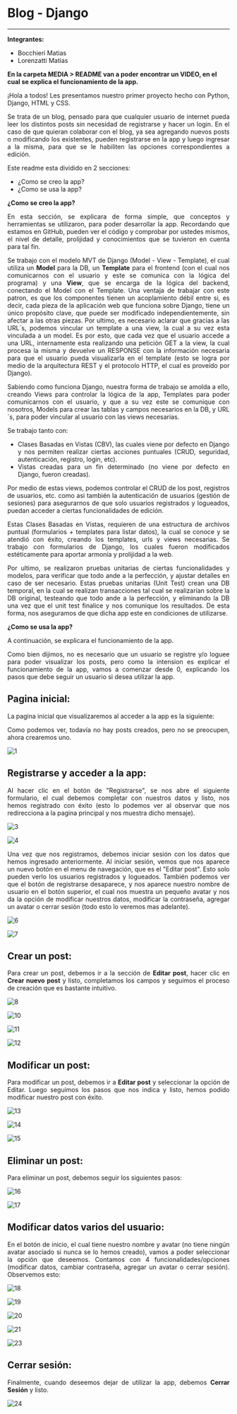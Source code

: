 # Blog - Django
---

**Integrantes:**
- Bocchieri Matias
- Lorenzatti Matias


<b>En la carpeta MEDIA > README van a poder encontrar un **VIDEO**, en el cual se explica el funcionamiento de la app.</b>


<div style="text-align: justify">

¡Hola a todos! Les presentamos nuestro primer proyecto hecho con Python, Django, HTML y CSS.

Se trata de un blog, pensado para que cualquier usuario de internet pueda leer los distintos posts sin necesidad de registrarse y hacer un login. En el caso de que quieran colaborar con el blog, ya sea agregando nuevos posts o modificando los existentes, pueden registrarse en la app y luego ingresar a la misma, para que se le habiliten las opciones correspondientes a edición.

Este readme esta dividido en 2 secciones:
- ¿Como se creo la app?
- ¿Como se usa la app?

**¿Como se creo la app?**

En esta sección, se explicara de forma simple, que conceptos y herramientas se utilizaron, para poder desarrollar la app. Recordando que estamos en GitHub, pueden ver el código y comprobar por ustedes mismos, el nivel de detalle, prolijidad y conocimientos que se tuvieron en cuenta para tal fin.

Se trabajo con el modelo MVT de Django (Model - View - Template), el cual utiliza un **Model** para la DB, un **Template** para el frontend (con el cual nos comunicarnos con el usuario y este se comunica con la lógica del programa) y una **View**, que se encarga de la lógica del backend, conectando el Model con el Template. Una ventaja de trabajar con este patron, es que los componentes tienen un acoplamiento débil entre si, es decir, cada pieza de la aplicación web que funciona sobre Django, tiene un único propósito clave, que puede ser modificado independientemente, sin afectar a las otras piezas. Por ultimo, es necesario aclarar que gracias a las URL´s, podemos vincular un template a una view, la cual a su vez esta vinculada a un model. Es por esto, que cada vez que el usuario accede a una URL, internamente esta realizando una petición GET a la view, la cual procesa la misma y devuelve un RESPONSE con la información necesaria para que el usuario pueda visualizarla en el template (esto se logra por medio de la arquitectura REST y el protocolo HTTP, el cual es proveído por Django).

Sabiendo como funciona Django, nuestra forma de trabajo se amolda a ello, creando Views para controlar la lógica de la app, Templates para poder comunicarnos con el usuario, y que a su vez este se comunique con nosotros, Models para crear las tablas y campos necesarios en la DB, y URL´s, para poder vincular al usuario con las views necesarias.

Se trabajo tanto con:
- Clases Basadas en Vistas (CBV), las cuales viene por defecto en Django y nos permiten realizar ciertas acciones puntuales (CRUD, seguridad, autenticación, registro, login, etc).
- Vistas creadas para un fin determinado (no viene por defecto en Django, fueron creadas).

Por medio de estas views, podemos controlar el CRUD de los post, registros de usuarios, etc. como asi también la autenticación de usuarios (gestión de sesiones) para asegurarnos de que solo usuarios registrados y logueados, puedan acceder a ciertas funcionalidades de edición.

Estas Clases Basadas en Vistas, requieren de una estructura de archivos puntual (formularios + templates para listar datos), la cual se conoce y se atendió con éxito, creando los templates, urls y views necesarias. Se trabajo con formularios de Django, los cuales fueron modificados estéticamente para aportar armonía y prolijidad a la web.

Por ultimo, se realizaron pruebas unitarias de ciertas funcionalidades y modelos, para verificar que todo ande a la perfección, y ajustar detalles en caso de ser necesario. Estas pruebas unitarias (Unit Test) crean una DB temporal, en la cual se realizan transacciones tal cual se realizarían sobre la DB original, testeando que todo ande a la perfección, y eliminando la DB una vez que el unit test finalice y nos comunique los resultados.
De esta forma, nos aseguramos de que dicha app este en condiciones de utilizarse.


**¿Como se usa la app?**

A continuación, se explicara el funcionamiento de la app.

Como bien dijimos, no es necesario que un usuario se registre y/o loguee para poder visualizar los posts, pero como la intension es explicar el funcionamiento de la app, vamos a comenzar desde 0, explicando los pasos que debe seguir un usuario si desea utilizar la app.

<h2>Pagina inicial:</h2>

La pagina inicial que visualizaremos al acceder a la app es la siguiente:

Como podemos ver, todavía no hay posts creados, pero no se preocupen, ahora crearemos uno.

![1](https://github.com/matilorenzatti/django_blog/blob/main/media/readme/1.png?raw=true)    

<h2>Registrarse y acceder a la app:</h2>

Al hacer clic en el botón de "Registrarse", se nos abre el siguiente formulario, el cual debemos completar con nuestros datos y listo, nos hemos registrado con éxito (esto lo podemos ver al observar que nos redirecciona a la pagina principal y nos muestra dicho mensaje).

![3](https://github.com/matilorenzatti/django_blog/blob/main/media/readme/3.png?raw=true)  

![4](https://github.com/matilorenzatti/django_blog/blob/main/media/readme/4.png?raw=true)

Una vez que nos registramos, debemos iniciar sesión con los datos que hemos ingresado anteriormente. Al iniciar sesión, vemos que nos aparece un nuevo botón en el menu de navegación, que es el "Editar post". Esto solo pueden verlo los usuarios registrados y logueados. También podemos ver que el botón de registrarse desaparece, y nos aparece nuestro nombre de usuario en el botón superior, el cual nos muestra un pequeño avatar y nos da la opción de modificar nuestros datos, modificar la contraseña, agregar un avatar o cerrar sesión (todo esto lo veremos mas adelante).

![6](https://github.com/matilorenzatti/django_blog/blob/main/media/readme/6.png?raw=true)

![7](https://github.com/matilorenzatti/django_blog/blob/main/media/readme/7.png?raw=true)

<h2>Crear un post:</h2>

Para crear un post, debemos ir a la sección de **Editar post**, hacer clic en **Crear nuevo post** y listo, completamos los campos y seguimos el proceso de creación que es bastante intuitivo.

![8](https://github.com/matilorenzatti/django_blog/blob/main/media/readme/8.png?raw=true)


![10](https://github.com/matilorenzatti/django_blog/blob/main/media/readme/10.png?raw=true)

![11](https://github.com/matilorenzatti/django_blog/blob/main/media/readme/11.png?raw=true)

![12](https://github.com/matilorenzatti/django_blog/blob/main/media/readme/12.png?raw=true)

<h2>Modificar un post:</h2>

Para modificar un post, debemos ir a **Editar post** y seleccionar la opción de Editar. Luego seguimos los pasos que nos indica y listo, hemos podido modificar nuestro post con éxito.

![13](https://github.com/matilorenzatti/django_blog/blob/main/media/readme/13.png?raw=true)

![14](https://github.com/matilorenzatti/django_blog/blob/main/media/readme/14.png?raw=true)

![15](https://github.com/matilorenzatti/django_blog/blob/main/media/readme/15.png?raw=true)

<h2>Eliminar un post:</h2>

Para eliminar un post, debemos seguir los siguientes pasos:

![16](https://github.com/matilorenzatti/django_blog/blob/main/media/readme/16.png?raw=true)

![17](https://github.com/matilorenzatti/django_blog/blob/main/media/readme/17.png?raw=true)

<h2>Modificar datos varios del usuario:</h2>

En el botón de inicio, el cual tiene nuestro nombre y avatar (no tiene ningún avatar asociado si nunca se lo hemos creado), vamos a poder seleccionar la opción que deseemos. Contamos con 4 funcionalidades/opciones (modificar datos, cambiar contraseña, agregar un avatar o cerrar sesión). Observemos esto:

![18](https://github.com/matilorenzatti/django_blog/blob/main/media/readme/18.png?raw=true)

![19](https://github.com/matilorenzatti/django_blog/blob/main/media/readme/19.png?raw=true)

![20](https://github.com/matilorenzatti/django_blog/blob/main/media/readme/20.png?raw=true)

![21](https://github.com/matilorenzatti/django_blog/blob/main/media/readme/21.png?raw=true)

![23](https://github.com/matilorenzatti/django_blog/blob/main/media/readme/23.png?raw=true)

<h2>Cerrar sesión:</h2>

Finalmente, cuando deseemos dejar de utilizar la app, debemos **Cerrar Sesión** y listo.

![24](https://github.com/matilorenzatti/django_blog/blob/main/media/readme/24.png?raw=true)



</div>